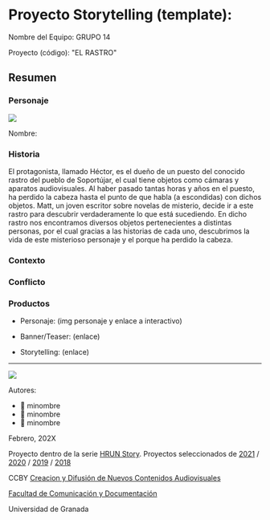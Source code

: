 # Proyecto Storytelling (template): 

Nombre del Equipo: GRUPO 14

Proyecto (código): "EL RASTRO"


## Resumen


### Personaje

![](https://github.com/mgea/storytelling/blob/master/img-nobody.png)

Nombre: 


### Historia
El protagonista, llamado Héctor, es el dueño de un puesto del conocido rastro del pueblo de Soportújar, el cual tiene objetos como cámaras y aparatos audiovisuales. Al haber pasado tantas horas y años en el puesto, ha perdido la cabeza hasta el punto de que habla (a escondidas) con dichos objetos. Matt, un joven escritor sobre novelas de misterio, decide ir a este rastro para descubrir verdaderamente lo que está sucediendo. En dicho rastro nos encontramos diversos objetos pertenecientes a distintas personas, por el cual gracias a las historias de cada uno, descubrimos la vida de este misterioso personaje y el porque ha perdido la cabeza.

### Contexto


### Conflicto 



### Productos

- Personaje: (img personaje y enlace a interactivo) 

- Banner/Teaser:  (enlace) 

- Storytelling: (enlace) 

------
![](https://upload.wikimedia.org/wikipedia/commons/thumb/6/62/CC-BY-SA-Andere_Wikis_%28v%29.svg/200px-CC-BY-SA-Andere_Wikis_%28v%29.svg.png)


Autores:  
<!---
Incluir lista de personas del grupo 
Se puede añadir enlace a página personal de github o lo que se quiera...(optativo)
-->

- :man: minombre
- :woman: minombre
- :woman: minombre 

<!---
Lista completa de emojis de markDown - https://gist.github.com/rxaviers/7360908) 
-->



Febrero, 202X

Proyecto dentro de la serie [HRUN Story](https://github.com/mgea/storytelling_21/blob/master/What_is_a_HRUN_story.md). 
Proyectos seleccionados de  [2021](https://github.com/mgea/storytelling/blob/master/2021/readme.md) / [2020](https://github.com/mgea/storytelling/blob/master/2020/readme.md)  / 
[2019](https://github.com/mgea/storytelling/blob/master/2019/readme.md) / [2018](https://github.com/mgea/storytelling/blob/master/2018/readme.md) 

CCBY [Creacion y Difusión de Nuevos Contenidos Audiovisuales](http://utopolis.ugr.es/medialab)

[Facultad de Comunicación y Documentación](http://fcd.ugr.es)

Universidad de Granada
